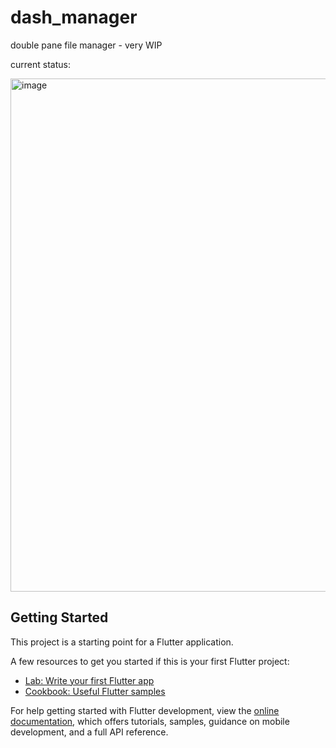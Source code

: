 # dash_manager

double pane file manager - very WIP

current status:

<img width="821" alt="image" src="https://user-images.githubusercontent.com/1143994/202752681-a406cb1d-01e4-4f8a-9362-f49ff0e5c728.png">


## Getting Started

This project is a starting point for a Flutter application.

A few resources to get you started if this is your first Flutter project:

- [Lab: Write your first Flutter app](https://docs.flutter.dev/get-started/codelab)
- [Cookbook: Useful Flutter samples](https://docs.flutter.dev/cookbook)

For help getting started with Flutter development, view the
[online documentation](https://docs.flutter.dev/), which offers tutorials,
samples, guidance on mobile development, and a full API reference.
